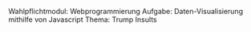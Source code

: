 Wahlpflichtmodul: Webprogrammierung Aufgabe: Daten-Visualisierung mithilfe von Javascript Thema: Trump Insults